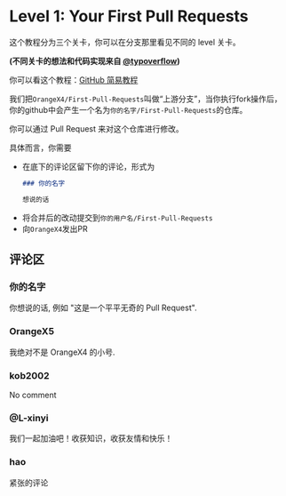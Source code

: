 # Level 1: Your First Pull Requests

这个教程分为三个关卡，你可以在分支那里看见不同的 level 关卡。

**(不同关卡的想法和代码实现来自 [@typoverflow](https://github.com/typoverflow/First-Pull-Requests))**

你可以看这个教程：[GitHub 简易教程](https://orangex4.cool/post/github-tutorials-for-beginner/)

我们把`OrangeX4/First-Pull-Requests`叫做“上游分支”，当你执行fork操作后，你的github中会产生一个名为`你的名字/First-Pull-Requests`的仓库。

你可以通过 Pull Request 来对这个仓库进行修改。

具体而言，你需要
+ 在底下的评论区留下你的评论，形式为
  ```markdown
  ### 你的名字
  
  想说的话
  ```
+ 将合并后的改动提交到`你的用户名/First-Pull-Requests`
+ 向`OrangeX4`发出PR


## 评论区

### 你的名字

你想说的话, 例如 "这是一个平平无奇的 Pull Request".

### OrangeX5

我绝对不是 OrangeX4 的小号.

### kob2002

No comment

### @L-xinyi

我们一起加油吧！收获知识，收获友情和快乐！

### hao

紧张的评论
